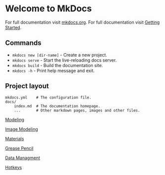# Welcome to MkDocs

For full documentation visit [mkdocs.org](https://www.mkdocs.org).
For full documentation visit [Getting Started](https://www.mkdocs.org/#getting-started).

## Commands

* `mkdocs new [dir-name]` - Create a new project.
* `mkdocs serve` - Start the live-reloading docs server.
* `mkdocs build` - Build the documentation site.
* `mkdocs -h` - Print help message and exit.

## Project layout

    mkdocs.yml    # The configuration file.
    docs/
        index.md  # The documentation homepage.
        ...       # Other markdown pages, images and other files.

[Modeling]

[Image Modeling]

[Materials]

[Grease Pencil]

[Data Managment]

[Hotkeys]

[Modeling]: Modeling/modeling_index.md
[Image Modeling]: Image%20Modeling/image_modeling.md
[Data Managment]: Data%20Managment/data_managment.md
[Materials]: Materials/materials.md
[Grease Pencil]: Grease%20Pencil/grease_pencil.md
[Hotkeys]: hotkeys/hotkeys_index.md
